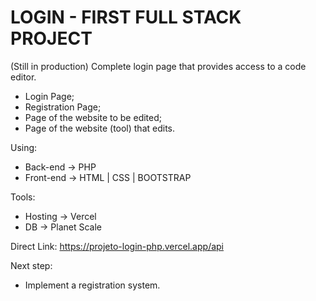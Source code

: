 # LOGIN - FIRST FULL STACK PROJECT
(Still in production) Complete login page that provides access to a code editor.

- Login Page;
- Registration Page;
- Page of the website to be edited;
- Page of the website (tool) that edits.

Using:
- Back-end -> PHP
- Front-end -> HTML | CSS | BOOTSTRAP

Tools:
- Hosting -> Vercel
- DB -> Planet Scale

Direct Link: https://projeto-login-php.vercel.app/api

Next step:
- Implement a registration system.

